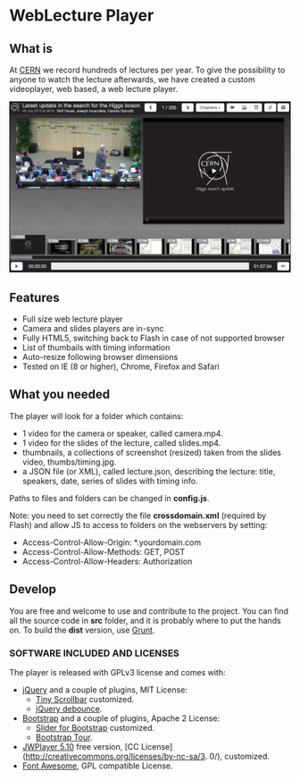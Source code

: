 WebLecture Player
===
## What is

At [CERN](www.cern.ch) we record hundreds of lectures per year. To give the possibility to anyone to watch the lecture afterwards, we have created a custom videoplayer, web based, a web lecture player.

![player screenshot](player.jpg)

## Features

* Full size web lecture player
* Camera and slides players are in-sync
* Fully HTML5, switching back to Flash in case of not supported browser
* List of thumbails with timing information
* Auto-resize following browser dimensions
* Tested on IE (8 or higher), Chrome, Firefox and Safari

## What you needed

The player will look for a folder which contains:

* 1 video for the camera or speaker, called camera.mp4.
* 1 video for the slides of the lecture, called slides.mp4.
* thumbnails, a collections of screenshot (resized) taken from the slides video, thumbs/timing.jpg.
* a JSON file (or XML), called lecture.json, describing the lecture: title, speakers, date, series of slides with timing info.

Paths to files and folders can be changed in **config.js**.

Note: you need to set correctly the file **crossdomain.xml** (required by Flash) and allow JS to access to folders on the webservers by setting:

* Access-Control-Allow-Origin: *.yourdomain.com
* Access-Control-Allow-Methods: GET, POST
* Access-Control-Allow-Headers: Authorization

## Develop

You are free and welcome to use and contribute to the project.
You can find all the source code in **src** folder, and it is probably where to put the hands on.
To build the **dist** version, use [Grunt](http://gruntjs.com/).

### SOFTWARE INCLUDED AND LICENSES

The player is released with GPLv3 license and comes with:

* [jQuery](https://jquery.org/license/) and a couple of plugins, MIT License:
    + [Tiny Scrollbar](http://baijs.nl/tinyscrollbar/) customized.
    + [jQuery debounce](http://benalman.com/projects/jquery-throttle-debounce-plugin/).
* [Bootstrap](http://getbootstrap.com) and a couple of plugins, Apache 2 License:
    + [Slider for Bootstrap](http://www.eyecon.ro/bootstrap-slider/) customized.
    + [Bootstrap Tour](http://bootstraptour.com/).
* [JWPlayer 5.10](http://developer.longtailvideo.com) free version, [CC License](http://creativecommons.org/licenses/by-nc-sa/3.
0/), customized.
* [Font Awesome](http://fortawesome.github.io/Font-Awesome/license/), GPL compatible License.
